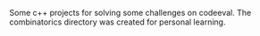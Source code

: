 Some c++ projects for solving some challenges on codeeval. The combinatorics directory was created for personal learning.
